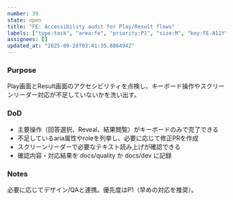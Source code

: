 ```yaml
---
number: 39
state: open
title: "FE: Accessibility audit for Play/Result flows"
labels: ["type:task", "area:fe", "priority:P1", "size:M", "key:FE-A11Y"]
assignees: []
updated_at: "2025-09-28T03:41:35.886494Z"
---
```

### Purpose
Play画面とResult画面のアクセシビリティを点検し、キーボード操作やスクリーンリーダー対応が不足していないかを洗い出す。

### DoD
- 主要操作（回答選択、Reveal、結果閲覧）がキーボードのみで完了できる
- 不足しているaria属性やroleを列挙し、必要に応じて修正PRを作成
- スクリーンリーダーで必要なテキスト読み上げが確認できる
- 確認内容・対応結果を docs/quality か docs/dev に記録

### Notes
必要に応じてデザイン/QAと連携。優先度はP1（早めの対応を推奨）。
